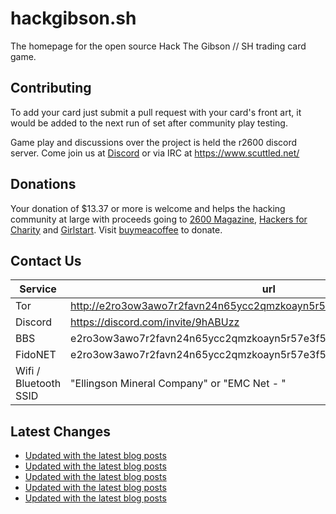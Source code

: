 # hackgibson.sh
The homepage for the open source Hack The Gibson // SH trading card game.


## Contributing

To add your card just submit a pull request with your card's front art, it would be added to the next run of set after community play testing.

Game play and discussions over the project is held the r2600 discord server. Come join us at [Discord](https://discord.com/invite/9hABUzz) or via IRC at https://www.scuttled.net/


## Donations

Your donation of $13.37 or more is welcome and helps the hacking community at large with proceeds going to [2600 Magazine](https://2600.com/), [Hackers for Charity](https://hackersforcharity.org) and [Girlstart](https://girlstart.org).  Visit [buymeacoffee](https://www.buymeacoffee.com/hackgibson.sh) to donate.


## Contact Us

Service | url
-|-
Tor | http://e2ro3ow3awo7r2favn24n65ycc2qmzkoayn5r57e3f56nvjwdcgg32ad.onion
Discord | https://discord.com/invite/9hABUzz
BBS | e2ro3ow3awo7r2favn24n65ycc2qmzkoayn5r57e3f56nvjwdcgg32ad.onion:23
FidoNET | e2ro3ow3awo7r2favn24n65ycc2qmzkoayn5r57e3f56nvjwdcgg32ad.onion:24554
Wifi / Bluetooth SSID | "Ellingson Mineral Company" or "EMC Net - <fidonet address>"

## Latest Changes
<!-- BLOG-POST-LIST:START -->
- [Updated with the latest blog posts](https://github.com/DFW2600/hackgibson.sh/commit/8c50e12573a64055b2bb9e95c88d8c3a6cb06b0b)
- [Updated with the latest blog posts](https://github.com/DFW2600/hackgibson.sh/commit/2026c09376ea43539c56ba687b8bf2bfbf603a66)
- [Updated with the latest blog posts](https://github.com/DFW2600/hackgibson.sh/commit/ab9536c454eea56de6ccef50f9abd1cf8ba412b5)
- [Updated with the latest blog posts](https://github.com/DFW2600/hackgibson.sh/commit/2d8f629cadcec080d50efab2164334a9378307ba)
- [Updated with the latest blog posts](https://github.com/DFW2600/hackgibson.sh/commit/8bdda17119c4bb6eff5a782680022868f71e80d9)
<!-- BLOG-POST-LIST:END -->
